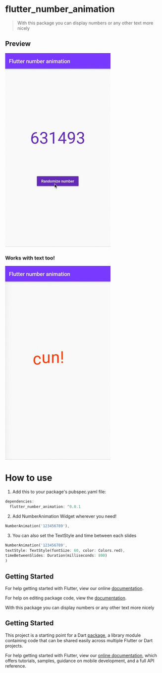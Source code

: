 # flutter_number_animation

>With this package you can display numbers or any other text more nicely


## Preview

<img src="https://github.com/studioidan/flutter_number_animation/blob/master/art/video1.gif" width="340px" />

### Works with text too!

<img src="https://github.com/studioidan/flutter_number_animation/blob/master/art/video2.gif" width="340px" />

# How to use
 1. Add this to your package's pubspec.yaml file:

````dart
dependencies:
  flutter_number_animation: ^0.0.1
  ````
 
 2. Add NumberAnimation Widget wherever you need!
 
 ````dart
 NumberAnimation('123456789'),
  ````

3. You can also set the TextStyle and time between each slides

 ````dart
 NumberAnimation('123456789',
 textStyle: TextStyle(fontSize: 60, color: Colors.red),
 timeBetweenSlides: Duration(milliseconds: 800)
)
  ````


## Getting Started

For help getting started with Flutter, view our online [documentation](https://flutter.io/).

For help on editing package code, view the [documentation](https://flutter.io/developing-packages/).

With this package you can display numbers or any other text more nicely  

## Getting Started

This project is a starting point for a Dart
[package](https://flutter.dev/developing-packages/),
a library module containing code that can be shared easily across
multiple Flutter or Dart projects.

For help getting started with Flutter, view our 
[online documentation](https://flutter.dev/docs), which offers tutorials, 
samples, guidance on mobile development, and a full API reference.
